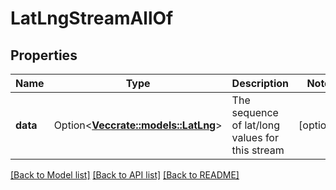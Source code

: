 # LatLngStreamAllOf

## Properties

Name | Type | Description | Notes
------------ | ------------- | ------------- | -------------
**data** | Option<[**Vec<crate::models::LatLng>**](LatLng.md)> | The sequence of lat/long values for this stream | [optional]

[[Back to Model list]](../README.md#documentation-for-models) [[Back to API list]](../README.md#documentation-for-api-endpoints) [[Back to README]](../README.md)



